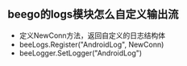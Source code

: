 
## beego的logs模块怎么自定义输出流
- 定义NewConn方法，返回自定义的日志结构体
- beeLogs.Register("AndroidLog", NewConn)
- beeLogger.SetLogger("AndroidLog") 